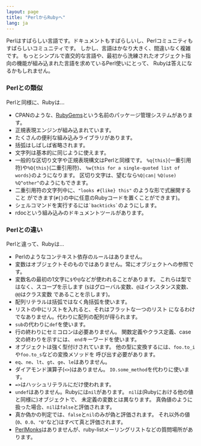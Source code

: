 ```yaml
---
layout: page
title: "PerlからRubyへ"
lang: ja
---
```


Perlはすばらしい言語です。ドキュメントもすばらしいし、Perlコミュニティもすばらしいコミュニティです。
しかし、言語はかなり大きく、間違いなく複雑です。
もっとシンプルで直交的な言語や、最初から洗練されたオブジェクト指向の機能が組み込まれた言語を求めているPerl使いにとって、
Rubyは答えになるかもしれません。

### Perlとの類似

Perlと同様に、Rubyは…

* CPANのような、[RubyGems][1]という名前のパッケージ管理システムがあります。
* 正規表現エンジンが組み込まれています。
* たくさんの便利な組み込みライブラリがあります。
* 括弧はしばしば省略されます。
* 文字列は基本的に同じように使えます。
* 一般的な区切り文字や正規表現構文はPerlと同様です。
  `%q{this}`(一重引用符)や`%Q{this}`(二重引用符)、
  `%w{this for a single-quoted list of words}`のようになります。
  区切り文字は、望むなら`%Q|can|` `%Q(use)` `%Q^other^`のようにもできます。
* 二重引用符の文字列中に、`"looks #{like} this"` のような形で式展開すること
  ができます(`#{}`の中に任意のRubyコードを置くことができます)。
* シェルコマンドを実行するには`` `backticks` ``のようにします。
* rdocという組み込みのドキュメントツールがあります。

### Perlとの違い

Perlと違って、Rubyは…

* Perlのようなコンテキスト依存のルールはありません。
* 変数はオブジェクトそのものではありません。常にオブジェクトへの参照です。
* 変数名の最初の1文字に`$`や`@`などが使われることがあります。
  これらは型ではなく、スコープを示します
  (`$`はグローバル変数、`@`はインスタンス変数、`@@`はクラス変数
  であることを示します)。
* 配列リテラルは括弧ではなく角括弧を使います。
* リストの中にリストを入れると、それはフラットな一つのリスト
  になるわけでなありません。代わりに配列の配列が得られます。
* `sub`の代わりに`def`を使います。
* 行の終わりにセミコロンは必要ありません。
  関数定義やクラス定義、case文の終わりを示すには、
  `end`キーワードを使います。
* オブジェクトは強く型付けされています。
  他の型に変換するには、`foo.to_i`や`foo.to_s`などの変換メソッドを
  呼び出す必要があります。
* `eq`、`ne`、`lt`、`gt`、`ge`、`le`はありません。
* ダイアモンド演算子(`<>`)はありません。
  `IO.some_method`を代わりに使います。
* `=>`はハッシュリテラルにだけ使われます。
* `undef`はありません。Rubyには`nil`があります。
  `nil`は(Rubyにおける他の値と同様に)オブジェクトで、
  未定義の変数とは異なります。
  真偽値のように扱った場合、`nil`は`false`と評価されます。
* 真か偽かの判定では、`false`と`nil`のみが偽と評価されます。
  それ以外の値(`0`、`0.0`、`"0"`など)はすべて真と評価されます。
* [PerlMonks][2]はありませんが、ruby-listメーリングリストなどの質問場所があります。



[1]: http://guides.rubygems.org
[2]: http://www.perlmonks.org/

